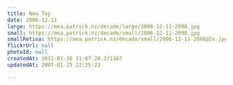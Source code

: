 ```yaml
---
title: New Toy
date: 2006-12-11
large: https://mea.patrick.nz/decade/large/2006-12-11-2098.jpg
small: https://mea.patrick.nz/decade/small/2006-12-11-2098.jpg
smallRetina: https://mea.patrick.nz/decade/small/2006-12-11-2098@2x.jpg
flickrUrl: null
photoId: null
createdAt: 2011-01-30 11:07:20.271167
updatedAt: 2007-01-15 22:25:23

---
```


